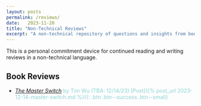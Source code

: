 ```yaml
---
layout: posts
permalink: /reviews/
date:   2023-11-20
title: "Non-Technical Reviews"
excerpt: "A non-technical repository of questions and insights from books and articles."
---
```


This is a personal commitment device for continued reading and writing reviews in a non-technical language.  

## Book Reviews 
+ <span style = "color: #8cd2d5"> *[The Master Switch](https://www.amazon.com/Master-Switch-Information-Empires-Borzoi/dp/0307269930/ref=tmm_hrd_swatch_0?_encoding=UTF8&qid=&sr=)* by Tim Wu (TBA: 12/14/23) [Post]({% post_url 2023-12-14-master-switch.md %}){: .btn .btn--success .btn--small} </span> 

